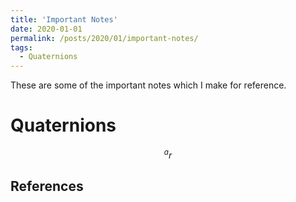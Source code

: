 ```yaml
---
title: 'Important Notes'
date: 2020-01-01
permalink: /posts/2020/01/important-notes/
tags:
  - Quaternions
---
```


These are some of the important notes which I make for reference.

Quaternions
======

$$^{a}r$$


References
------
